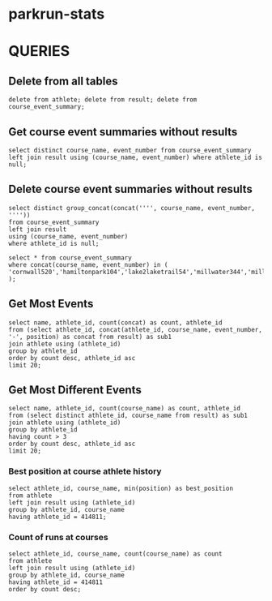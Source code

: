 # parkrun-stats

# QUERIES

## Delete from all tables

```
delete from athlete; delete from result; delete from course_event_summary;
```

## Get course event summaries without results

```
select distinct course_name, event_number from course_event_summary left join result using (course_name, event_number) where athlete_id is null;
```

## Delete course event summaries without results

```
select distinct group_concat(concat('''', course_name, event_number, '''')) 
from course_event_summary 
left join result 
using (course_name, event_number) 
where athlete_id is null;

select * from course_event_summary
where concat(course_name, event_number) in (
'cornwall520','hamiltonpark104','lake2laketrail54','millwater344','millwater345','millwater346','millwater347','millwater351'
);
```

## Get Most Events

```
select name, athlete_id, count(concat) as count, athlete_id
from (select athlete_id, concat(athlete_id, course_name, event_number, '-', position) as concat from result) as sub1
join athlete using (athlete_id)
group by athlete_id
order by count desc, athlete_id asc 
limit 20;
```

## Get Most Different Events

```
select name, athlete_id, count(course_name) as count, athlete_id
from (select distinct athlete_id, course_name from result) as sub1
join athlete using (athlete_id)
group by athlete_id
having count > 3
order by count desc, athlete_id asc 
limit 20;
```

### Best position at course athlete history

```
select athlete_id, course_name, min(position) as best_position
from athlete
left join result using (athlete_id)
group by athlete_id, course_name
having athlete_id = 414811;
```

### Count of runs at courses

```
select athlete_id, course_name, count(course_name) as count
from athlete
left join result using (athlete_id)
group by athlete_id, course_name
having athlete_id = 414811
order by count desc;
```